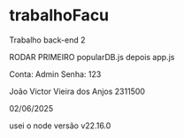 # trabalhoFacu
Trabalho back-end 2

RODAR PRIMEIRO popularDB.js depois app.js 

Conta: Admin
Senha: 123

João Victor Vieira dos Anjos
2311500

02/06/2025 

usei o node versão v22.16.0
